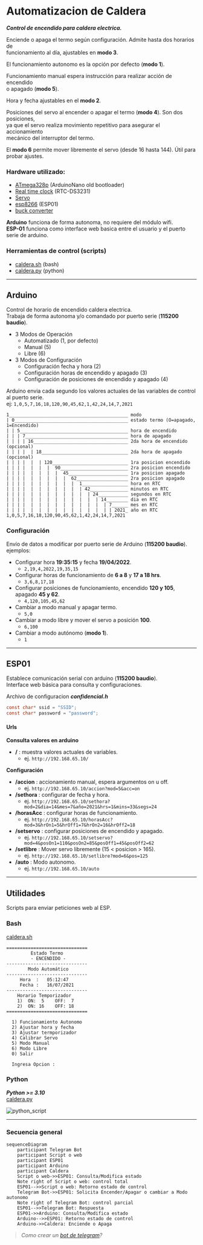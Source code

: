 # Automatizacion de Caldera
***Control de encendido para caldera electrica.***


Enciende o apaga el termo según configuración. Admite hasta dos horarios de  
funcionamiento al día, ajustables en **modo 3**.  

El funcionamiento autonomo es la opción por defecto (**modo 1**).  

Funcionamiento manual espera instrucción para realizar acción de encendido  
o apagado (**modo 5**).  

Hora y fecha ajustables en el **modo 2**.  

Posiciones del servo al encender o apagar el termo (**modo 4**). Son dos posiciones,  
ya que el servo realiza movimiento repetitivo para asegurar el accionamiento  
mecánico del interruptor del termo.  

El **modo 6** permite mover libremente el servo (desde 16 hasta 144). Útil para probar ajustes.  

### Hardware utilizado:
- [ATmega328p](https://en.wikipedia.org/wiki/Arduino_Nano) (ArduinoNano old bootloader)  
- [Real time clock](https://en.wikipedia.org/wiki/Real-time_clock) (RTC-DS3231)  
- [Servo](https://es.wikipedia.org/wiki/Servomotor)  
- [esp8266](https://en.wikipedia.org/wiki/ESP8266) (ESP01)  
- [buck converter](https://en.wikipedia.org/wiki/Buck_converter)

**Arduino** funciona de forma autonoma, no requiere del módulo wifi.  
**ESP-01** funciona como interface web basica entre el usuario y el puerto serie de arduino.  

### Herramientas de control (scripts)
- [caldera.sh](https://gitea.kickto.net/SyDeVoS/Caldera-ino/src/branch/master/scripts#bash) (bash)
- [caldera.py](https://gitea.kickto.net/SyDeVoS/Caldera-ino/src/branch/master/scripts#python) (python)

-----

## Arduino
Control de horario de encendido caldera electrica.  
Trabaja de forma autonoma y/o comandado por puerto serie (**115200 baudio**).   

* 3 Modos de Operación
  - Automatizado (1, por defecto)
  - Manual (5) 
  - Libre (6)
* 3 Modos de Configuración
  - Configuración fecha y hora (2)
  - Configuración horas de encendido y apagado (3)
  - Configuración de posiciones de encendido y apagado (4)


Arduino envia cada segundo los valores actuales de las variables de control al puerto serie.  
ej: `1,0,5,7,16,18,120,90,45,62,1,42,24,14,7,2021`
```
1____________________________________________ modo
| 0__________________________________________ estado termo (O=apagado, 1=Encendido)
| | 5________________________________________ hora de encendido
| | | 7______________________________________ hora de apagado
| | | | 16___________________________________ 2da hora de encendido (opcional)
| | | |  | 18________________________________ 2da hora de apagado (opcional)
| | | |  |  | 120____________________________ 1ra posicion encendido
| | | |  |  |  |  90_________________________ 2ra posicion encendido
| | | |  |  |  |  |  45______________________ 1ra posicion apagado
| | | |  |  |  |  |  |  62___________________ 2ra posicion apagado
| | | |  |  |  |  |  |  |  1_________________ hora en RTC
| | | |  |  |  |  |  |  |  | 42______________ minutos en RTC
| | | |  |  |  |  |  |  |  |  | 24___________ segundos en RTC
| | | |  |  |  |  |  |  |  |  |  | 14________ dia en RTC
| | | |  |  |  |  |  |  |  |  |  |  | 7______ mes en RTC
| | | |  |  |  |  |  |  |  |  |  |  | | 2021_ año en RTC
1,0,5,7,16,18,120,90,45,62,1,42,24,14,7,2021
```

### Configuración

Envío de datos a modificar por puerto serie de Arduino (**115200 baudio**).  
ejemplos: 

- Configurar hora **19:35:15** y fecha **19/04/2022**.
  - `2,19,4,2022,19,35,15`
- Configurar horas de funcionamiento de **6 a 8** y **17 a 18 hrs**.
  - `3,6,8,17,18`
- Configurar posiciones de funcionamiento, encendido **120 y 105**, apagado **45 y 62**.
  - `4,120,105,45,62`
- Cambiar a modo manual y apagar termo.
  - `5,0`
- Cambiar a modo libre y mover el servo a posición **100**.
  - `6,100`
- Cambiar a modo autónomo (**modo 1**).
  - `1`

-----

## ESP01

Establece comunicación serial con arduino (**115200 baudio**).  
Interface web básica para consulta y configuraciones.  

Archivo de configuracion ***confidencial.h***  
```c
const char* ssid = "SSID";
const char* password = "password";
```

#### Urls

**Consulta valores en arduino**  
* **/** : muestra valores actuales de variables.
    - ej. `http://192.168.65.10/`

**Configuración**
* **/accion** : accionamiento manual, espera argumentos on u off.
    - ej. `http://192.168.65.10/accion?mod=5&acc=on`
* **/sethora** : configurar de fecha y hora.
    - ej. `http://192.168.65.10/sethora?mod=2&dia=14&mes=7&año=2021&hrs=1&mins=33&segs=24`
* **/horasAcc** : configurar horas de funcionamiento.
    - ej. `http://192.168.65.10/horasAcc?mod=3&hrOn1=5&hrOff1=7&hrOn2=16&hrOff2=18`
* **/setservo** : configurar posiciones de encendido y apagado.
    - ej. `http://192.168.65.10/setservo?mod=4&posOn1=110&posOn2=85&posOff1=45&posOff2=62`
* **/setlibre** : Mover servo libremente (15 < posicion > 165).
    - ej. `http://192.168.65.10/setlibre?mod=6&pos=125`
* **/auto** : Modo autonomo.
    - ej. `http://192.168.65.10/auto`

-----

## Utilidades  
  Scripts para enviar peticiones web al ESP.


### Bash
[caldera.sh](https://gitea.kickto.net/SyDeVoS/Caldera-ino/src/branch/master/scripts#bash)

```
==============================
         Estado Termo         
         - ENCENDIDO -        
------------------------------
        Modo Automático       
------------------------------
     Hora  :   05:12:47
     Fecha :   16/07/2021
------------------------------
    Horario Temporizador   
    1)  ON:  5    OFF:  7 
    2)  ON: 16    OFF: 18 
==============================

  1) Funcionamiento Autonomo
  2) Ajustar hora y fecha
  3) Ajustar termporizador
  4) Calibrar Servo
  5) Modo Manual
  6) Modo Libre
  0) Salir

  Ingresa Opcion :

```

### Python
***Python >= 3.10***  
[caldera.py](https://gitea.kickto.net/SyDeVoS/Caldera-ino/src/branch/master/scripts#python)

![python_script](./scripts/script_python.png)

---- 

### Secuencia general

```mermaid
sequenceDiagram
    participant Telegram Bot
    participant Script o web
    participant ESP01
    participant Arduino
    participant Caldera
    Script o web->>ESP01: Consulta/Modifica estado
    Note right of Script o web: control total
    ESP01-->>Script o web: Retorno estado de control
    Telegram Bot->>ESP01: Solicita Encender/Apagar o cambiar a Modo autonomo
    Note right of Telegram Bot: control parcial
    ESP01-->>Telegram Bot: Respuesta
    ESP01->>Arduino: Consulta/Modifica estado
    Arduino-->>ESP01: Retorno estado de control
    Arduino->>Caldera: Enciende o Apaga
```

> *Como crear un [bot de telegram](https://gitea.kickto.net/jp.av.dev/BotsTelegram_Python/src/branch/master/01-blasterbot)?*  
